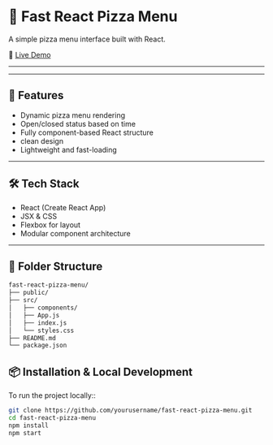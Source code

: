 # 🍕 Fast React Pizza Menu

A simple  pizza menu interface built with React.

🔗 [Live Demo](https://fast-raect-pizza.netlify.app/)

---

---

## 🚀 Features

- Dynamic pizza menu rendering
- Open/closed status based on time
- Fully component-based React structure
- clean design
- Lightweight and fast-loading

---

## 🛠️ Tech Stack

- React (Create React App)
- JSX & CSS
- Flexbox for layout
- Modular component architecture

---

## 📁 Folder Structure

```bash
fast-react-pizza-menu/
├── public/
├── src/
│   ├── components/
│   ├── App.js
│   ├── index.js
│   └── styles.css
├── README.md
└── package.json

```
## 📦 Installation & Local Development

To run the project locally::
```bash
git clone https://github.com/yourusername/fast-react-pizza-menu.git
cd fast-react-pizza-menu
npm install
npm start 
